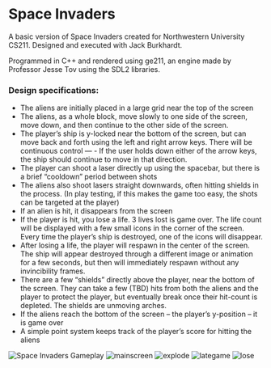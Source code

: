 # Space Invaders

A basic version of Space Invaders created for Northwestern University CS211. Designed and executed with Jack Burkhardt.

Programmed in C++ and rendered using ge211, an engine made by Professor Jesse Tov using the SDL2 libraries.


### Design specifications:
- The aliens are initially placed in a large grid near the top of the screen
- The aliens, as a whole block, move slowly to one side of the screen, move down, and then continue to the other side of the screen.
- The player’s ship is y-locked near the bottom of the screen, but can move back and forth using the left and right arrow keys. There will be continuous control — - If the user holds down either of the arrow keys, the ship should continue to move in that direction.
- The player can shoot a laser directly up using the spacebar, but there is a brief “cooldown” period between shots
- The aliens also shoot lasers straight downwards, often hitting shields in the process. (In play testing, if this makes the game too easy, the shots can be targeted at the player)
- If an alien is hit, it disappears from the screen
- If the player is hit, you lose a life. 3 lives lost is game over. The life count will be displayed with a few small icons in the corner of the screen. Every time the player’s ship is destroyed, one of the icons will disappear.
- After losing a life, the player will respawn in the center of the screen. The ship will appear destroyed through a different image or animation for a few seconds, but then will immediately respawn without any invincibility frames.
- There are a few “shields” directly above the player, near the bottom of the screen. They can take a few (TBD) hits from both the aliens and the player to protect the player, but eventually break once their hit-count is depleted. The shields are unmoving arches.
- If the aliens reach the bottom of the screen – the player’s y-position – it is game over
- A simple point system keeps track of the player’s score for hitting the aliens



![Space Invaders Gameplay](https://github.com/griffinminster/Space-Invaders/blob/b31135284406f26054744ba7c758b45d896bbe89/Space%20Invaders%20Gameplay.gif)
![mainscreen](https://user-images.githubusercontent.com/69056215/130668430-67dd83a2-a8f1-4007-907f-bac10d7e8da8.png)
![explode](https://user-images.githubusercontent.com/69056215/130668438-1cd28a46-3770-41d3-92e9-057945078533.png)
![lategame](https://user-images.githubusercontent.com/69056215/130668447-99e5dcdb-7ddd-4456-86e0-517c83cc2275.png)
![lose](https://user-images.githubusercontent.com/69056215/130668460-7c3c9484-37d8-46c0-af97-0127e4d8225a.png)


